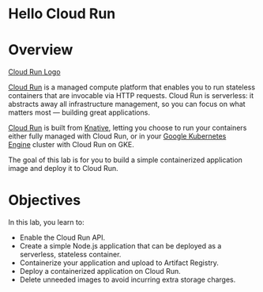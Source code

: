 # Hello Cloud Run

# **Overview**

[Cloud Run Logo](https://cdn.qwiklabs.com/1d2sNybCwEWoWfxc%2FNEUFPsGq9ntjZEQgOgq2RJHmE4%3D)

[Cloud Run](https://cloud.google.com/run) is a managed compute platform that enables you to run stateless containers that are invocable via HTTP requests. Cloud Run is serverless: it abstracts away all infrastructure management, so you can focus on what matters most — building great applications.

[Cloud Run](https://cloud.google.com/run) is built from [Knative](https://cloud.google.com/knative/), letting you choose to run your containers either fully managed with Cloud Run, or in your [Google Kubernetes Engine](https://cloud.google.com/kubernetes) cluster with Cloud Run on GKE.

The goal of this lab is for you to build a simple containerized application image and deploy it to Cloud Run.

# Objectives

In this lab, you learn to:

- Enable the Cloud Run API.
- Create a simple Node.js application that can be deployed as a serverless, stateless container.
- Containerize your application and upload to Artifact Registry.
- Deploy a containerized application on Cloud Run.
- Delete unneeded images to avoid incurring extra storage charges.